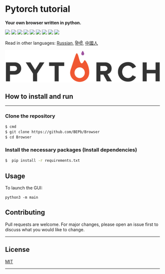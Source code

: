 # Pytorch tutorial
<b> Your own browser written in python.</b>
<p>
  <img  src="https://img.shields.io/github/stars/BEPb/Browser" />
  <img src="https://img.shields.io/github/contributors/BEPb/Browser" />
  <img src="https://img.shields.io/github/last-commit/BEPb/Browser" />
  <img src="https://visitor-badge.laobi.icu/badge?page_id=BEPb.Browser" />
  <img src="https://img.shields.io/github/languages/count/BEPb/Browser" />
  <img src="https://img.shields.io/github/languages/top/BEPb/Browser" />

  <img src="https://img.shields.io/badge/license-MIT-blue.svg?color=f64152" />
  <img  src="https://img.shields.io/github/issues/BEPb/Browser" />
  <img  src="https://img.shields.io/github/issues-pr/BEPb/Browser" />
</p>


Read in other languages: [Russian](README.ru.md), [हिन्दी](README.hindi.md), [中國人](README.chinese.md)



![GUI](img/pytorch.png)



## How to install and run
____
### Clone the repository
 
```sh
$ cmd
$ git clone https://github.com/BEPb/Browser
$ cd Browser
```
 
### Install the necessary packages (Install dependencies)
```sh
$  pip install -r requirements.txt
```

## Usage
To launch the GUI:
```
python3 -m main
```

## Contributing
Pull requests are welcome. For major changes, please open an issue first to discuss what you would like to change.
____

## License


[MIT](LICENSE.txt)

____

